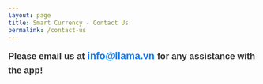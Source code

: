```yaml
---
layout: page
title: Smart Currency - Contact Us
permalink: /contact-us
---
```


<div style="font-family: Arial, sans-serif; line-height: 1.6; color: #333;">
  <b style="font-size: 18px;">
    Please email us at <b style="font-size: 20px; font-weight: bold; color: #007BFF;">
    <a href="mailto:info@llama.vn" style="text-decoration: none; color: inherit;">info@llama.vn</a> 
  </b>
  for any assistance with the app!
  </b>
</div>

